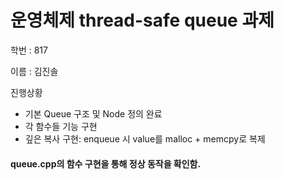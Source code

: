 #  운영체제 thread-safe queue 과제
학번 : 817

이름 : 김진솔

진행상황
- 기본 Queue 구조 및 Node 정의 완료
- 각 함수들 기능 구현
- 깊은 복사 구현: enqueue 시 value를 malloc + memcpy로 복제
#### queue.cpp의 함수 구현을 통해 정상 동작을 확인함. 
